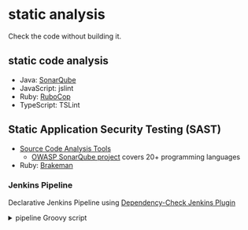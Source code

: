 # static analysis

Check the code without building it.

## static code analysis

* Java: [SonarQube](https://www.sonarqube.org/)
* JavaScript: jslint
* Ruby: [RuboCop](https://github.com/rubocop-hq/rubocop)
* TypeScript: TSLint

## Static Application Security Testing (SAST)

* [Source Code Analysis Tools](https://www.owasp.org/index.php/Source_Code_Analysis_Tools)
  * [OWASP SonarQube project](https://www.owasp.org/index.php/OWASP_SonarQube_Project) covers 20+  programming languages
* Ruby: [Brakeman](https://brakemanscanner.org/)

### Jenkins Pipeline

Declarative Jenkins Pipeline using [Dependency-Check Jenkins Plugin](https://github.com/jenkinsci/dependency-check-plugin)

<details><summary>pipeline Groovy script</summary>
<p>
Update the DEPENDENCY_CHECK_VERSION to the version installed, see <i>Global Tool Configuration</i>.

It scans the folders <i>app</i> and <i>api</i> of the Pixi repository.

```Groovy
pipeline {
    agent ...
    options ...

    environment {
      DEPENDENCY_CHECK_VERSION = '5.2.4'
    }

    stages {
        stage('Checkout') {
            steps {
                git 'https://github.com/DevSlop/Pixi.git'
            }
        }
        stage('Preparation') {
            steps {
                // clean and prepare report folder
                sh 'rm -rf report'
                sh 'mkdir report'
            }
        }
        stage('Check') {
            steps {
                withEnv(["PATH+DC=${tool name: env.DEPENDENCY_CHECK_VERSION, type: 'dependency-check'}/bin"]) {
                    // tool version infos
                    sh "dependency-check.sh --version"

                    // do dependency check
                    sh "dependency-check.sh --scan app --scan api --format 'ALL' --project 'Cryptopus OWASP Dependency Check' --out report"
                }
            }
            post {
                always {
                    junit 'report/*junit.xml'  // JUnit plugin
                    dependencyCheckPublisher pattern: 'report/dependency-check-report.xml'
                }
            }
        }
    }
}
```
</p>
</details>
